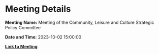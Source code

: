 # Meeting Details

**Meeting Name:** Meeting of the Community, Leisure and Culture Strategic Policy Committee

**Date and Time:** 2023-10-02 15:00:00

**[Link to Meeting](https://www.limerick.ie/council/whats-on/meeting-of-the-community-leisure-and-culture-strategic-policy-committee-1)**
